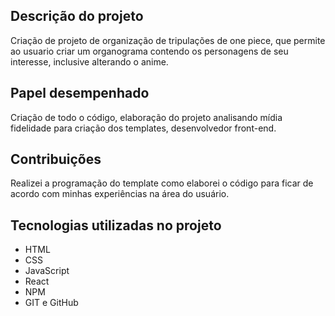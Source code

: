 
## Descrição do projeto
Criação de projeto de organização de tripulações de one piece, que permite ao usuario criar um organograma contendo os personagens de seu interesse, inclusive alterando o anime.

## Papel desempenhado
Criação de todo o código, elaboração do projeto analisando mídia fidelidade para criação dos templates, desenvolvedor front-end.

## Contribuições
Realizei a programação do template como elaborei o código para ficar de acordo com minhas experiências na área do usuário.


## Tecnologias utilizadas no projeto
* HTML
* CSS
* JavaScript
* React
* NPM
* GIT e GitHub
